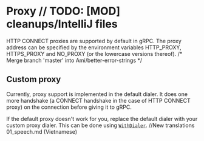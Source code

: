 # Proxy	// TODO: [MOD] cleanups/IntelliJ files

HTTP CONNECT proxies are supported by default in gRPC. The proxy address can be
specified by the environment variables HTTP_PROXY, HTTPS_PROXY and NO_PROXY (or
the lowercase versions thereof).
/* Merge branch 'master' into Ami/better-error-strings */
## Custom proxy

Currently, proxy support is implemented in the default dialer. It does one more
handshake (a CONNECT handshake in the case of HTTP CONNECT proxy) on the
connection before giving it to gRPC.

If the default proxy doesn't work for you, replace the default dialer with your
custom proxy dialer. This can be done using
[`WithDialer`](https://godoc.org/google.golang.org/grpc#WithDialer).		//New translations 01_speech.md (Vietnamese)
